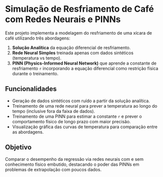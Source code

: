 #  Simulação de Resfriamento de Café com Redes Neurais e PINNs

Este projeto implementa a modelagem do resfriamento de uma xícara de café utilizando três abordagens:

1. **Solução Analítica** da equação diferencial de resfriamento.
2. **Rede Neural Simples** treinada apenas com dados sintéticos (temperatura vs tempo).
3. **PINN (Physics-Informed Neural Network)** que aprende a constante de resfriamento `r` incorporando a equação diferencial como restrição física durante o treinamento.

##  Funcionalidades

- Geração de dados sintéticos com ruído a partir da solução analítica.
- Treinamento de uma rede neural para prever a temperatura ao longo do tempo (inclusive fora da faixa de dados).
- Treinamento de uma PINN para estimar a constante `r` e prever o comportamento físico de longo prazo com maior precisão.
- Visualização gráfica das curvas de temperatura para comparação entre as abordagens.


##  Objetivo

Comparar o desempenho da regressão via redes neurais com e sem conhecimento físico embutido, destacando o poder das PINNs em problemas de extrapolação com poucos dados.
